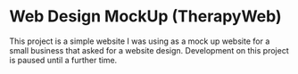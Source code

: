 # Web Design MockUp (TherapyWeb)

This project is a simple website I was using as a mock up website for a small business that asked for a website design. Development on this project is paused until a further time.
